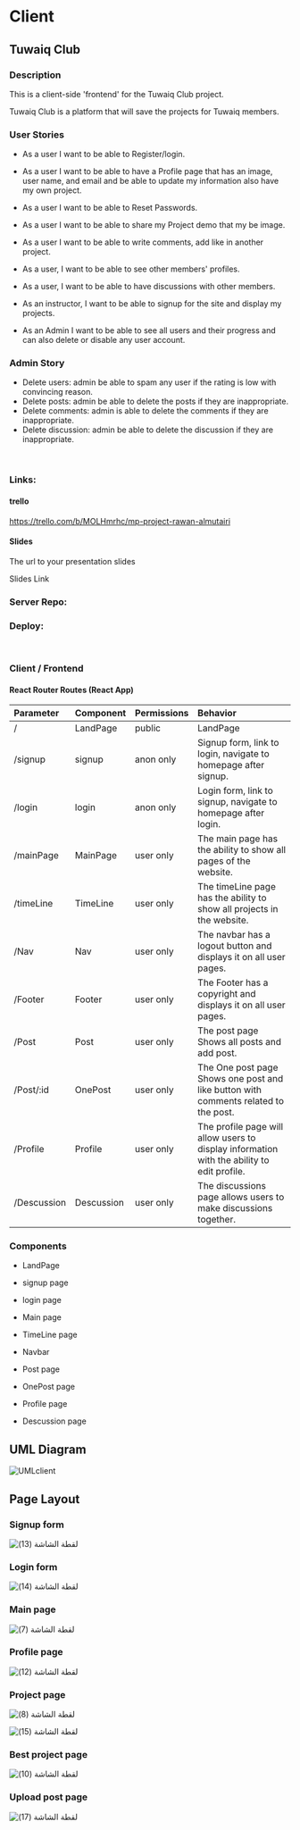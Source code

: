 # Client

## Tuwaiq Club  

### Description

This is a client-side 'frontend' for the Tuwaiq Club project.

Tuwaiq Club is a platform that will save the projects for Tuwaiq members. 

### User Stories

* As a user I want to be able to Register/login.

* As a user I want to be able to have a Profile page that has an image, user name, and email and be able to update my information also have my own project.

* As a user I want to be able to Reset Passwords.

* As a user I want to be able to share my Project demo that my be image.

* As a user I want to be able to write comments, add like in another project.

* As a user, I want to be able to see other members' profiles.

* As a user, I want to be able to have discussions with other members.

* As an instructor, I want to be able to signup for the site and display my projects.

* As an Admin I want to be able to see all users and their progress and can also delete or disable any user account.

### Admin Story
- Delete users:  admin be able to spam any user if the rating is low with convincing reason.
- Delete posts:  admin be able to delete the posts if they are inappropriate.
- Delete comments:  admin is able to delete the comments if they are inappropriate.
- Delete discussion:  admin be able to delete the discussion if they are inappropriate.

<br/>

### Links:

#### trello
https://trello.com/b/MOLHmrhc/mp-project-rawan-almutairi 

#### Slides
The url to your presentation slides

Slides Link

### Server Repo:


### Deploy:


<br/>


### Client / Frontend

#### React Router Routes (React App)


| Parameter | Component  | Permissions              | Behavior    |
| :-------- | :----------| :-------------           | :-----------| 
|  /        |   LandPage | public <Route>           |  LandPage   | 
|  /signup  |   signup   | anon only <AnonRoute>    | Signup form, link to login, navigate to homepage after signup. | 
|  /login   |   login    | anon only <AnonRoute>    | Login form, link to signup, navigate to homepage after login. |
| /mainPage |   MainPage | user only <PrivateRoute> | The main page has the ability to show all pages of the website.|  
| /timeLine |   TimeLine | user only <PrivateRoute> | The timeLine page has the ability to show all projects in the website.|    
|  /Nav     |   Nav      | user only <PrivateRoute> | The navbar has a logout button and displays it on all user pages. | 
|  /Footer     |   Footer      | user only <PrivateRoute> | The Footer has a copyright  and displays it on all user pages. |   
|  /Post    |   Post     | user only <PrivateRoute> |The post page Shows all posts and add post.|   
| /Post/:id |  OnePost  | user only <PrivateRoute> |The One post page Shows one post and like button with comments related to the post.|
| /Profile  |  Profile   | user only <PrivateRoute> |The profile page will allow users to display information with  the ability to edit profile.|
| /Descussion | Descussion | user only <PrivateRoute>| The discussions page allows users to make discussions together.|



  
### Components

* LandPage

* signup page 

* login page 
  
* Main page 
  
* TimeLine page

* Navbar 

* Post page 

* OnePost page 

* Profile page 

* Descussion page 
 


## UML Diagram 
  
![UMLclient](https://user-images.githubusercontent.com/92248041/146689592-4cede930-c70a-4ccd-ac25-adb8821aa470.jpg)

## Page Layout 

 ### Signup form
  ![‏‏لقطة الشاشة (13)](https://user-images.githubusercontent.com/92248041/146685725-baa0877e-6b3b-4eaa-ad18-d895f58f01ce.png)

 ### Login form
  ![‏‏لقطة الشاشة (14)](https://user-images.githubusercontent.com/92248041/146685733-bc43d683-fc36-4c64-9de1-7fd08a86d6fa.png)

 ### Main page 
  ![‏‏لقطة الشاشة (7)](https://user-images.githubusercontent.com/92248041/146685738-6e54cd55-eb7a-4b5f-b555-86700c358ff8.png)
 
 ### Profile page 
![‏‏لقطة الشاشة (12)](https://user-images.githubusercontent.com/92248041/146685835-f281b117-4bbd-4b18-bac3-097e446499e8.png)

 ### Project page 
  
![‏‏لقطة الشاشة (8)](https://user-images.githubusercontent.com/92248041/146685915-e242b3b5-5661-4250-9c03-d21c720a887f.png)
  
 ![‏‏لقطة الشاشة (15)](https://user-images.githubusercontent.com/92248041/146685928-09e0d4ac-c99f-4cf0-8578-ecc90a18be95.png)


 ### Best project page 
  
  ![‏‏لقطة الشاشة (10)](https://user-images.githubusercontent.com/92248041/146685901-b44474a7-0deb-4ff6-a754-d9ec4017c328.png)
  
  
 ### Upload post page 
  
![‏‏لقطة الشاشة (17)](https://user-images.githubusercontent.com/92248041/146685890-3c865a89-2089-4820-905c-6924770bd5ed.png)

  

